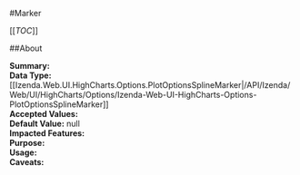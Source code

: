 #Marker

[[_TOC_]]

##About

**Summary:**   
**Data Type:** [[Izenda.Web.UI.HighCharts.Options.PlotOptionsSplineMarker|/API/Izenda/Web/UI/HighCharts/Options/Izenda-Web-UI-HighCharts-Options-PlotOptionsSplineMarker]]  
**Accepted Values:**   
**Default Value:** null  
**Impacted Features:**   
**Purpose:**   
**Usage:**   
**Caveats:**   

